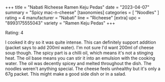 +++
title = "Nabati Richeese Ramen Keju Pedas"
date = "2023-04-07"
summary = "Spicy mac-n-cheese"
[taxonomies]
categories = [ "Noodles" ]
rating = 4
manufacturer = "Nabati"
line = "Richeese"
[extra]
upc = "8993175555043"
variety = "Ramen Keju Pedas"
+++

Rating: 4

I cooked it dry so it was quite intense.
This can definitely support addition (packet says to add 200ml water).
I'm not sure I'd want 200ml of cheese soup though.
The spicy part is a chilli oil, which means it's not a stinging heat.
The oil base means you can stir it into an emulsion with the cooking water.
The oil was decently spicey and melted throughout the dish.
The noodles weren't anything special.
The cheese feels unhealthy but it's only a 67g packet.
This might make a good side dish or in a salad.
